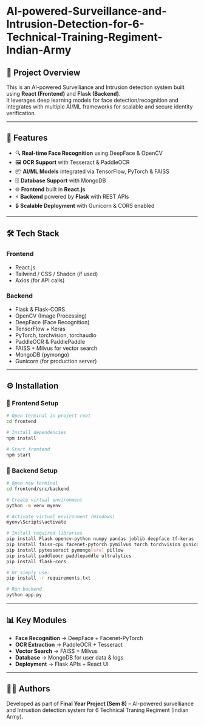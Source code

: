 # AI-powered-Surveillance-and-Intrusion-Detection-for-6-Technical-Training-Regiment-Indian-Army 

## 📌 Project Overview  
This is an AI-powered Survelliance and Intrusion detection system built using **React (Frontend)** and **Flask (Backend)**.  
It leverages deep learning models for face detection/recognition and integrates with multiple AI/ML frameworks for scalable and secure identity verification.  

---

## 🚀 Features  
- 🔍 **Real-time Face Recognition** using DeepFace & OpenCV  
- 🖼️ **OCR Support** with Tesseract & PaddleOCR  
- 📦 **AI/ML Models** integrated via TensorFlow, PyTorch & FAISS  
- 🗄️ **Database Support** with MongoDB  
- 🌐 **Frontend** built in **React.js**  
- ⚡ **Backend** powered by **Flask** with REST APIs  
- 🔒 **Scalable Deployment** with Gunicorn & CORS enabled  

---

## 🛠️ Tech Stack  

### Frontend  
- React.js  
- Tailwind / CSS / Shadcn (if used)  
- Axios (for API calls)  

### Backend  
- Flask & Flask-CORS  
- OpenCV (Image Processing)  
- DeepFace (Face Recognition)  
- TensorFlow + Keras  
- PyTorch, torchvision, torchaudio  
- PaddleOCR & PaddlePaddle  
- FAISS + Milvus for vector search  
- MongoDB (pymongo)  
- Gunicorn (for production server)  

---

## ⚙️ Installation  

### 🔹 Frontend Setup  
```bash
# Open terminal in project root
cd frontend

# Install dependencies
npm install

# Start frontend
npm start
```

### 🔹 Backend Setup  
```bash
# Open new terminal
cd frontend/src/backend

# Create virtual environment
python -m venv myenv

# Activate virtual environment (Windows)
myenv\Scripts\activate

# Install required libraries
pip install Flask opencv-python numpy pandas joblib deepface tf-keras
pip install faiss-cpu facenet-pytorch pymilvus torch torchvision gunicorn
pip install pytesseract pymongo[srv] pillow
pip install paddleocr paddlepaddle ultralytics
pip install flask-cors

# Or simply use:
pip install -r requirements.txt

# Run backend
python app.py
```

---

## 📊 Key Modules  
- **Face Recognition** → DeepFace + Facenet-PyTorch  
- **OCR Extraction** → PaddleOCR + Tesseract  
- **Vector Search** → FAISS + Milvus  
- **Database** → MongoDB for user data & logs  
- **Deployment** → Flask APIs + React UI  

---

## 👨‍💻 Authors  
Developed as part of **Final Year Project (Sem 8)** – AI-powered survelliance and Intrustion detection system for 6 Technical Traning Regiment (Indian Army).  
